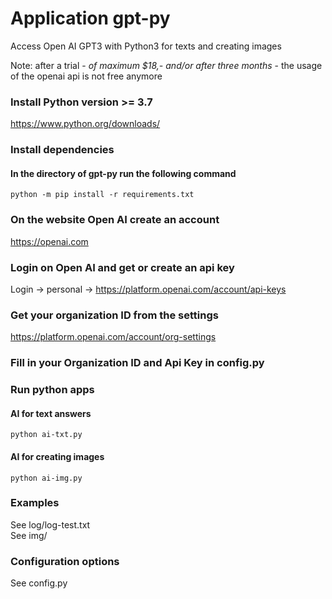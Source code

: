 # Application gpt-pyAccess Open AI GPT3 with Python3 for texts and creating images    Note: after a trial - *of maximum $18,- and/or after three months* - the usage of the openai api is not free anymore### Install Python version >= 3.7<a href="https://www.python.org/downloads/" target="_blank">https://www.python.org/downloads/</a> ### Install dependencies #### In the directory of gpt-py run the following command```python -m pip install -r requirements.txt```### On the website Open AI create an account <a href="https://openai.com" target="_blank">https://openai.com</a>### Login on Open AI and get or create an api keyLogin -> personal -> <a href="https://platform.openai.com/account/api-keys" target="_blank">https://platform.openai.com/account/api-keys</a>### Get your organization ID from the settings<a href="https://platform.openai.com/account/org-settings" target="_blank">https://platform.openai.com/account/org-settings</a>### Fill in your Organization ID and Api Key in config.py### Run python apps#### AI for text answers```python ai-txt.py```#### AI for creating images```python ai-img.py```### ExamplesSee log/log-test.txt  See img/### Configuration optionsSee config.py